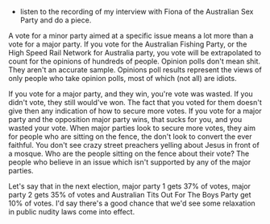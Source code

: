 - listen to the recording of my interview with Fiona of the Australian Sex Party and do a piece. 

A vote for a minor party aimed at a specific issue means a lot more than a vote for a major party. If you vote for the Australian Fishing Party, or the High Speed Rail Network for Australia party, you vote will be extrapolated to count for the opinions of hundreds of people. Opinion polls don't mean shit. They aren't an accurate sample. Opinions poll results represent the views of only people who take opinion polls, most of which (not all) are idiots.

If you vote for a major party, and they win, you're vote was wasted. If you didn't vote, they still would've won. The fact that you voted for them doesn't give then any indication of how to secure more votes.
If you vote for a major party and the opposition major party wins, that sucks for you, and you wasted your vote. When major parties look to secure more votes, they aim for people who are sitting on the fence, the don't look to convert the ever faithful. You don't see crazy street preachers yelling about Jesus in front of a mosque.
Who are the people sitting on the fence about their vote? The people who believe in an issue which isn't supported by any of the major parties.

Let's say that in the next election, major party 1 gets 37% of votes, major
party 2 gets 35% of votes and Australian Tits Out For The Boys Party get 10% of votes. I'd say there's a good chance that we'd see some relaxation in public nudity laws come into effect.
